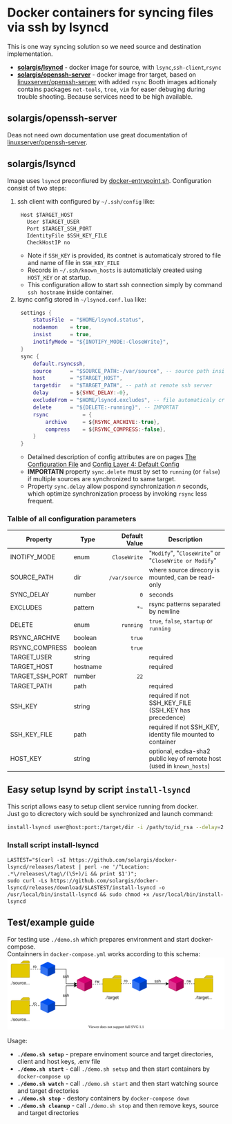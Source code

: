 # Docker containers for syncing files via ssh by lsyncd

This is one way syncing solution so we need source and destination implementation.
* **[solargis/lsyncd](https://hub.docker.com/r/solargis/lsyncd)** - docker image for source, with `lsync`,`ssh-client`,`rsync`
* **[solargis/openssh-server](https://hub.docker.com/r/solargis/openssh-server)** - docker image fror target, based on [linuxserver/openssh-server](https://github.com/linuxserver/docker-openssh-server) with added `rsync`
Booth images aditionaly contains packages `net-tools`, `tree`, `vim` for easer debuging during trouble shooting. Because services need to be high available.


## solargis/openssh-server
Deas not need own documentation use great documentation of [linuxserver/openssh-server](https://hub.docker.com/r/linuxserver/openssh-server).


## solargis/lsyncd
Image uses `lsyncd` preconfiured by [docker-entrypoint.sh](./docker-bin/docker-entrypoint.sh).
Configuration consist of two steps:
1. ssh client with configured by `~/.ssh/config` like:
   ```SSH Config
    Host $TARGET_HOST
      User $TARGET_USER
      Port $TARGET_SSH_PORT
      IdentityFile $SSH_KEY_FILE
      CheckHostIP no
   ```
   * Note if `SSH_KEY` is provided, its contnet is automaticaly strored to file and name of file in `SSH_KEY_FILE`
   * Records in `~/.ssh/known_hosts` is automaticlaly created using `HOST_KEY` or at startup.
   * This configuration allow to start ssh connection simply by command `ssh hostname` inside container.
2. lsync config stored in `~/lsyncd.conf.lua` like:
   ```Lua
    settings {
        statusFile  = "$HOME/lsyncd.status",
        nodaemon    = true,
        insist      = true,
        inotifyMode = "${INOTIFY_MODE:-CloseWrite}",
    }
    sync {
        default.rsyncssh,
        source      = "$SOURCE_PATH:-/var/source", -- source path inside container
        host        = "$TARGET_HOST",
        targetdir   = "$TARGET_PATH", -- path at remote ssh server
        delay       = ${SYNC_DELAY:-0},
        excludeFrom = "$HOME/lsyncd.excludes", -- file automaticaly created from env EXCLUDES
        delete      = "${DELETE:-running}", -- IMPORTAT
        rsync           = {
            archive     = ${RSYNC_ARCHIVE:-true},
            compress    = ${RSYNC_COMPRESS:-false},
        }
    }
   ```
   * Detailned description of config attributes are on pages [The Configuration File](https://axkibe.github.io/lsyncd/manual/config/file/) and [Config Layer 4: Default Config](https://axkibe.github.io/lsyncd/manual/config/layer4/)
   * **IMPORTATN** property `sync.delete` must by set to `running` (or `false`) if multiple sources are synchronized to same target.
   * Property `sync.delay` allow pospond synchronization *n* seconds, which optimize synchronization process by invoking `rsync` less frequent.


### Talble of all configuration parameters

| Property | Type | Default Value | Description |
|----------|------|--------------:|-------------|
| INOTIFY_MODE   | enum    | `CloseWrite`  | "`Modify`", "`CloseWrite`" or "`CloseWrite or Modify`"
| SOURCE_PATH    | dir     | `/var/source` | where source direcory is mounted, can be read-only
| SYNC_DELAY     | number  | `0`           | seconds
| EXCLUDES       | pattern | `*~`          | rsync patterns separated by newline
| DELETE         | enum    | `running`     | `true`, `false`, `startup` or `running`
| RSYNC_ARCHIVE  | boolean | `true`        |
| RSYNC_COMPRESS | boolean | `true`        |
| TARGET_USER    | string  |               | required
| TARGET_HOST    | hostname|               | required
| TARGET_SSH_PORT| number  | `22`          |
| TARGET_PATH    | path    |               | required
| SSH_KEY        | string  |               | required if not SSH_KEY_FILE (SSH_KEY has precedence)
| SSH_KEY_FILE   | path    |               | required if not SSH_KEY, identity file mounted to container
| HOST_KEY       | string  |               | optional, ecdsa-sha2 public key of remote host (used in `known_hosts`)


## Easy setup lsynd by script `install-lsyncd`

This script allows easy to setup client service running from docker.\
Just go to dicrectory wich sould be synchronized and launch command:
```sh
install-lsyncd user@host:port:/target/dir -i /path/to/id_rsa --delay=2
```

### Install script install-lsyncd
```
LASTEST="$(curl -sI https://github.com/solargis/docker-lsyncd/releases/latest | perl -ne '/^Location: .*\/releases\/tag\/(\S+)/i && print $1')";
sudo curl -Ls https://github.com/solargis/docker-lsyncd/releases/download/$LASTEST/install-lsyncd -o /usr/local/bin/install-lsyncd && sudo chmod +x /usr/local/bin/install-lsyncd
```

## Test/example guide
For testing use `./demo.sh` which prepares environment and start docker-compose.\
Containners in `docker-compose.yml` works according to this schema:\
![diagram](./resources/demo-lsyncd.svg)

Usage:
* **`./demo.sh setup`** - prepare envinoment source and target directories, client and host keys, .env file
* **`./demo.sh start`** - call `./demo.sh setup` and then start containers by `docker-compose up`
* **`./demo.sh watch`** - call `./demo.sh start` and then start watching source and target directories
* **`./demo.sh stop`** - destory containers by `docker-compose down`
* **`./demo.sh cleanup`** - call `./demo.sh stop` and then remove keys, source and target directories
